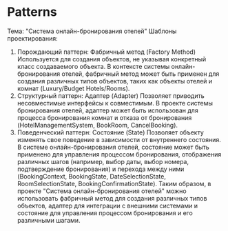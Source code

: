 # Patterns
Тема: "Система онлайн-бронирования отелей" Шаблоны проектирования:
1. Порождающий паттерн: Фабричный метод (Factory Method) Используется для создания объектов, не указывая конкретный класс создаваемого объекта. В контексте системы онлайн-бронирования отелей, фабричный метод может быть применен для создания различных типов объектов, таких как объекты отелей и комнат (Luxury/Budget Hotels/Rooms).
2. Структурный паттерн: Адаптер (Adapter) Позволяет приводить несовместимые интерфейсы к совместимым. В проекте системы бронирования отелей, адаптер может быть использован для процесса бронирования комнат и отказа от бронирования (HotelManagementSystem, BookRoom, CancelBooking).
3. Поведенческий паттерн: Состояние (State) Позволяет объекту изменять свое поведение в зависимости от внутреннего состояния. В системе онлайн-бронирования отелей, состояние может быть применено для управления процессом бронирования, отображения различных шагов (например, выбор даты, выбор номера, подтверждение бронирования) и перехода между ними (BookingContext, BookingState, DateSelectionState, RoomSelectionState, BookingConfirmationState).
Таким образом, в проекте "Система онлайн-бронирования отелей" можно использовать фабричный метод для создания различных типов объектов, адаптер для интеграции с внешними системами и состояние для управления процессом бронирования и его различными шагами.
